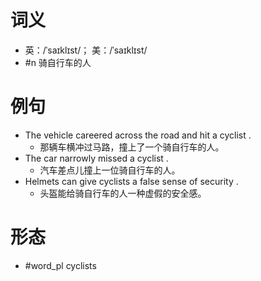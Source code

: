# 词义
- 英：/ˈsaɪklɪst/； 美：/ˈsaɪklɪst/
- #n 骑自行车的人
# 例句
- The vehicle careered across the road and hit a cyclist .
	- 那辆车横冲过马路，撞上了一个骑自行车的人。
- The car narrowly missed a cyclist .
	- 汽车差点儿撞上一位骑自行车的人。
- Helmets can give cyclists a false sense of security .
	- 头盔能给骑自行车的人一种虚假的安全感。
# 形态
- #word_pl cyclists
